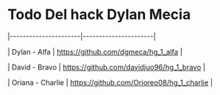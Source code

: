 # Todo Del hack Dylan Mecia 
|----------------------|----------------------|

| Dylan - Alfa  | https://github.com/dgmeca/hg_1_alfa |

| David - Bravo  | https://github.com/davidjuo96/hg_1_bravo |

| Oriana - Charlie | https://github.com/Orioreo08/hg_1_charlie | 
